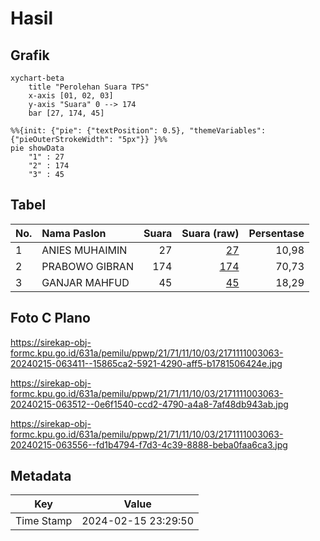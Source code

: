 # Hasil

## Grafik

```mermaid
xychart-beta
    title "Perolehan Suara TPS"
    x-axis [01, 02, 03]
    y-axis "Suara" 0 --> 174
    bar [27, 174, 45]
```

```mermaid
%%{init: {"pie": {"textPosition": 0.5}, "themeVariables": {"pieOuterStrokeWidth": "5px"}} }%%
pie showData
    "1" : 27
    "2" : 174
    "3" : 45
```

## Tabel

| No. | Nama Paslon    | Suara | Suara (raw) | Persentase |
|:--- |:-------------- | -----:| -----------:| ----------:|
| 1   | ANIES MUHAIMIN | 27    | [27][p-1]   | 10,98      |
| 2   | PRABOWO GIBRAN | 174   | [174][p-2]  | 70,73      |
| 3   | GANJAR MAHFUD  | 45    | [45][p-3]   | 18,29      |


[p-1]: https://github.com/gigit-pemilu/pemilu-2024-21-kepulauan-riau/blob/main/pilpres/hitung-suara/sub/21-kepulauan-riau/sub/71-kota-batam/sub/11-sagulung/sub/1003-sungai-lekop/sub/063-tps/sub/paslon-1.txt
[p-2]: https://github.com/gigit-pemilu/pemilu-2024-21-kepulauan-riau/blob/main/pilpres/hitung-suara/sub/21-kepulauan-riau/sub/71-kota-batam/sub/11-sagulung/sub/1003-sungai-lekop/sub/063-tps/sub/paslon-2.txt
[p-3]: https://github.com/gigit-pemilu/pemilu-2024-21-kepulauan-riau/blob/main/pilpres/hitung-suara/sub/21-kepulauan-riau/sub/71-kota-batam/sub/11-sagulung/sub/1003-sungai-lekop/sub/063-tps/sub/paslon-3.txt

## Foto C Plano

https://sirekap-obj-formc.kpu.go.id/631a/pemilu/ppwp/21/71/11/10/03/2171111003063-20240215-063411--15865ca2-5921-4290-aff5-b1781506424e.jpg

https://sirekap-obj-formc.kpu.go.id/631a/pemilu/ppwp/21/71/11/10/03/2171111003063-20240215-063512--0e6f1540-ccd2-4790-a4a8-7af48db943ab.jpg

https://sirekap-obj-formc.kpu.go.id/631a/pemilu/ppwp/21/71/11/10/03/2171111003063-20240215-063556--fd1b4794-f7d3-4c39-8888-beba0faa6ca3.jpg


## Metadata

| Key        | Value               |
| ---------- | ------------------- |
| Time Stamp | 2024-02-15 23:29:50 |



